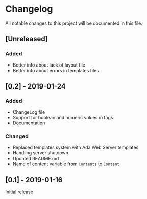 # Changelog
All notable changes to this project will be documented in this file.

## [Unreleased]

### Added
- Better info about lack of layout file
- Better info about errors in templates files

## [0.2] - 2019-01-24

### Added
- ChangeLog file
- Support for boolean and numeric values in tags
- Documentation

### Changed
- Replaced templates system with Ada Web Server templates
- Handling server shutdown
- Updated README.md
- Name of content variable from `Contents` to `Content`

## [0.1] - 2019-01-16
Initial release
